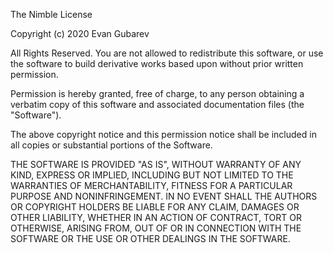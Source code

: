 The Nimble License

Copyright (c) 2020 Evan Gubarev

All Rights Reserved. You are not allowed to redistribute this software, or use
the software to build derivative works based upon without prior written permission.

Permission is hereby granted, free of charge, to any person obtaining a verbatim
copy of this software and associated documentation files (the "Software").

The above copyright notice and this permission notice shall be included in all
copies or substantial portions of the Software.

THE SOFTWARE IS PROVIDED "AS IS", WITHOUT WARRANTY OF ANY KIND, EXPRESS OR
IMPLIED, INCLUDING BUT NOT LIMITED TO THE WARRANTIES OF MERCHANTABILITY,
FITNESS FOR A PARTICULAR PURPOSE AND NONINFRINGEMENT. IN NO EVENT SHALL THE
AUTHORS OR COPYRIGHT HOLDERS BE LIABLE FOR ANY CLAIM, DAMAGES OR OTHER
LIABILITY, WHETHER IN AN ACTION OF CONTRACT, TORT OR OTHERWISE, ARISING FROM,
OUT OF OR IN CONNECTION WITH THE SOFTWARE OR THE USE OR OTHER DEALINGS IN THE
SOFTWARE.
